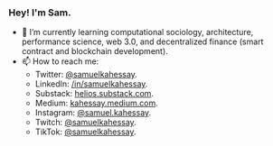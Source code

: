 ### Hey! I'm Sam.

- 🚀 I’m currently learning computational sociology, architecture, performance science, web 3.0, and decentralized finance (smart contract and blockchain development).
- 📫 How to reach me:
  - Twitter: [@samuelkahessay](https://twitter.com/samuelkahessay).
  - LinkedIn: [/in/samuelkahessay](https://linkedin.com/in/samuelkahessay).
  - Substack: [helios.substack.com](https://helios.substack.com).
  - Medium: [kahessay.medium.com](https://kahessay.medium.com).
  - Instagram: [@samuel.kahessay](https://instagram.com/samuel.kahessay).
  - Twitch: [@samuelkahessay](https://twitch.tv/samuelkahessay).
  - TikTok: [@samuelkahessay](https://tiktok.com/samuelkahessay).
